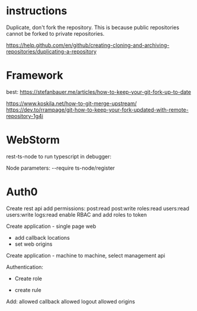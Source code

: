 # instructions

Duplicate, don't fork the repository. This is because public repositories cannot be forked to private repositories.

https://help.github.com/en/github/creating-cloning-and-archiving-repositories/duplicating-a-repository

# Framework

best:
https://stefanbauer.me/articles/how-to-keep-your-git-fork-up-to-date

https://www.koskila.net/how-to-git-merge-upstream/
https://dev.to/rrampage/git-how-to-keep-your-fork-updated-with-remote-repository-1g4i

# WebStorm

rest-ts-node
to run typescript in debugger:

Node parameters: --require ts-node/register



# Auth0

Create rest api
add permissions: post:read post:write roles:read users:read users:write logs:read
enable RBAC and add roles to token

Create application - single page web
 - add callback locations
 - set web origins
 
Create application - machine to machine, select management api

Authentication:
 - Create role
 
 - create rule
 
Add:
allowed callback
allowed logout
allowed origins
